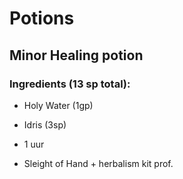 # Potions

## Minor Healing potion
### Ingredients (13 sp total):
* Holy Water (1gp)
* Idris (3sp)

* 1 uur
* Sleight of Hand + herbalism kit prof.



